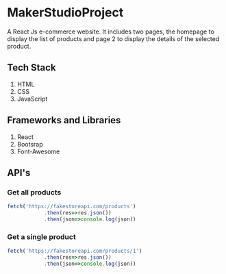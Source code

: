 # MakerStudioProject

A React Js e-commerce website. It includes two pages, the homepage to display the list of products and page 2 to display the details of the selected product.

## Tech Stack
1. HTML
2. CSS
3. JavaScript

## Frameworks and Libraries
1. React
2. Bootsrap
3. Font-Awesome

## API's

### Get all products
``` javascript
fetch('https://fakestoreapi.com/products')
            .then(res=>res.json())
            .then(json=>console.log(json))
```

### Get a single product
``` javascript
fetch('https://fakestoreapi.com/products/1')
            .then(res=>res.json())
            .then(json=>console.log(json))
```
